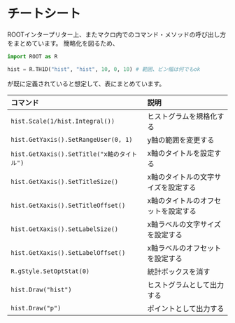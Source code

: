 # チートシート
ROOTインタープリター上、またマクロ内でのコマンド・メソッドの呼び出し方をまとめています。
簡略化を図るため、

```python
import ROOT as R

hist = R.TH1D("hist", "hist", 10, 0, 10) # 範囲、ビン幅は何でもok
```

が既に定義されていると想定して、表にまとめています。


|コマンド|説明|
|:---|:---|
|`hist.Scale(1/hist.Integral())`              |ヒストグラムを規格化する|
|`hist.GetYaxis().SetRangeUser(0, 1)`         |y軸の範囲を変更する|
|`hist.GetXaxis().SetTitle("x軸のタイトル")`  |x軸のタイトルを設定する|
|`hist.GetXaxis().SetTitleSize()`             |x軸のタイトルの文字サイズを設定する|
|`hist.GetXaxis().SetTitleOffset()`           |x軸のタイトルのオフセットを設定する|
|`hist.GetXaxis().SetLabelSize()`             |x軸ラベルの文字サイズを設定する|
|`hist.GetXaxis().SetLabelOffset()`           |x軸ラベルのオフセットを設定する|
|`R.gStyle.SetOptStat(0)`                     |統計ボックスを消す|
|`hist.Draw("hist")`                          |ヒストグラムとして出力する|
|`hist.Draw("p")`                             |ポイントとして出力する|
